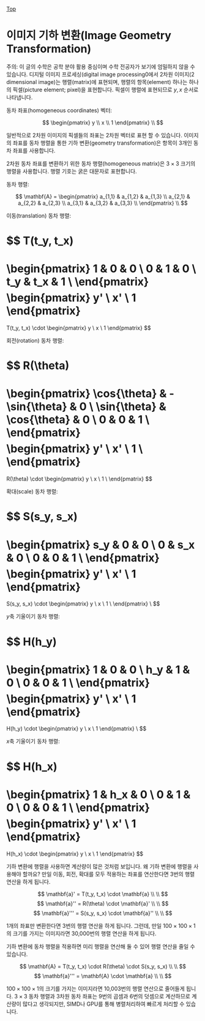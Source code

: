 [Top](index.md)

# 이미지 기하 변환(Image Geometry Transformation)

주의: 이 글의 수학은 공학 분야 활용 중심이며 수학 전공자가 보기에 엄밀하지 않을 수 있습니다.
디지털 이미지 프로세싱(digital image processing0에서 2차원 이미지(2 dimensional image)는 행렬(matrix)에 표현되며, 행렬의 항목(element) 하나는 하나의 픽셀(picture element; pixel)을 표현합니다. 픽셀이 행렬에 표현되므로 $y, x$ 순서로 나타냅니다.

동차 좌표(homogeneous coordinates) 벡터:

$$
\begin{pmatrix}
y \\
x \\
1
\end{pmatrix}
\\
$$

일반적으로 2차원 이미지의 픽셀들의 좌표는 2차원 벡터로 표현 할 수 있습니다. 이미지의 좌표를 동차 행렬을 통한 기하 변환(geometry transformation)은 항목이 3개인 동차 좌표를 사용합니다.

2차원 동차 좌표를 변환하기 위한 동차 행렬(homogeneous matrix)은 $3 \times 3$ 크기의 행렬을 사용합니다. 행렬 기호는 굵은 대문자로 표현합니다.

동차 행렬:

$$
\mathbf{A} = \begin{pmatrix} 
a_{1,1} & a_{1,2} & a_{1,3} \\
a_{2,1} & a_{2,2} & a_{2,3} \\
a_{3,1} & a_{3,2} & a_{3,3} \\
\end{pmatrix}
\\
$$

이동(translation) 동차 행렬:

$$
T(t_y, t_x)
=
\begin{pmatrix} 
1 & 0 & 0 \\
0 & 1 & 0 \\
t_y & t_x & 1 \\
\end{pmatrix}
$$
$$
\begin{pmatrix}
y' \\
x' \\
1
\end{pmatrix}
=
T(t_y, t_x)
\cdot
\begin{pmatrix}
y \\
x \\
1
\end{pmatrix}
$$

회전(rotation) 동차 행렬:

$$
R(\theta)
=
\begin{pmatrix}
\cos{\theta} & -\sin{\theta} & 0 \\
\sin{\theta} & \cos{\theta} & 0 \\
0 & 0 & 1 \\
\end{pmatrix}
$$
$$
\begin{pmatrix}
y' \\
x' \\
1 \\
\end{pmatrix}
=
R(\theta)
\cdot
\begin{pmatrix}
y \\
x \\
1 \\
\end{pmatrix}
$$

확대(scale) 동차 행렬:

$$
S(s_y, s_x)
=
\begin{pmatrix} 
s_y & 0 & 0 \\
0 & s_x & 0 \\
0 & 0 & 1 \\
\end{pmatrix}
$$
$$
\begin{pmatrix}
y' \\
x' \\
1
\end{pmatrix}
=
S(s_y, s_x)
\cdot
\begin{pmatrix}
y \\
x \\
1 \\
\end{pmatrix}
\\
$$

$y$축 기울이기 동차 행렬:

$$
H(h_y)
=
\begin{pmatrix} 
1 & 0 & 0 \\
h_y & 1 & 0 \\
0 & 0 & 1 \\
\end{pmatrix}
$$
$$
\begin{pmatrix}
y' \\
x' \\
1
\end{pmatrix}
=
H(h_y)
\cdot
\begin{pmatrix}
y \\
x \\
1
\end{pmatrix}
\\
$$

$x$축 기울이기 동차 행렬:

$$
H(h_x)
=
\begin{pmatrix} 
1 & h_x & 0 \\
0 & 1 & 0 \\
0 & 0 & 1 \\
\end{pmatrix}
$$
$$
\begin{pmatrix}
y' \\
x' \\
1
\end{pmatrix}
=
H(h_x)
\cdot
\begin{pmatrix}
y \\
x \\
1
\end{pmatrix}
$$

기하 변환에 행렬을 사용하면 계산량이 많은 것처럼 보입니다. 왜 기하 변환에 행렬을 사용해야 할까요? 만일 이동, 회전, 확대를 모두 적용하는 좌표를 연산한다면 3번의 행렬 연산을 하게 됩니다.

$$
\mathbf{a}' = T(t_y, t_x) \cdot \mathbf{a} \\ \\
$$
$$
\mathbf{a}'' = R(\theta) \cdot \mathbf{a}' \\ \\
$$
$$
\mathbf{a}''' = S(s_y, s_x) \cdot \mathbf{a}'' \\ \\
$$

1개의 좌표만 변환한다면 3번의 행렬 연산을 하게 됩니다. 그런데, 만일 $100\times100 \times 1$의 크기를 가지는 이미지라면 30,000번의 행렬 연산을 하게 됩니다.

기하 변환에 동차 행렬을 적용하면 미리 행렬을 연산해 둘 수 있어 행렬 연산을 줄일 수 있습니다.

$$
\mathbf{A} = T(t_y, t_x) \cdot R(\theta) \cdot S(s_y, s_x) \\ \\
$$
$$
\mathbf{a}''' = \mathbf{A} \cdot \mathbf{a} \\ \\
$$

$100 \times 100 \times 1$의 크기를 가지는 이미지라면 10,003번의 행렬 연산으로 줄어들게 됩니다. $3\times3$ 동차 행렬과 3차원 동차 좌표는 9번의 곱셈과 6번의 덧셈으로 계산하므로 계산량이 많다고 생각되지만, SIMD나 GPU를 통해 병렬처리하여 빠르게 처리할 수 있습니다.


